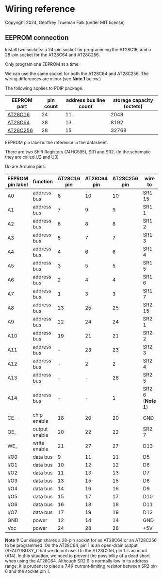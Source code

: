 # Wiring reference

Copyright 2024, Geoffrey Trueman Falk (under MIT license)

## EEPROM connection

Install two sockets: a 24-pin socket for programming the AT28C16, and a 28-pin socket for the AT28C64 and AT28C256.

Only program one EEPROM at a time.

 We can use the same socket for both the AT28C64 and AT28C256. The wiring differences are minor (see **Note 1** below.)

The following applies to PDIP package.

| EEPROM part | pin count | address bus line count | storage capacity (octets) |
|-------------|-----------|-------------------|-------------------|
| [AT28C16](/doc/AT28C16.pdf) | 24       | 11 | 2048 |
| [AT28C64](/doc/AT28C64.pdf) | 28      | 13  | 8192 |
| [AT28C256](/doc/AT28C256.pdf) | 28    | 15  | 32768 |

EEPROM pin label is the reference in the datasheet.

There are two Shift Registers (74HC595), SR1 and SR2. (In the schematic they are called U2 and U3)

D*n* are Arduino pins.

| EEPROM pin label | function | AT28C16 pin | AT28C64 pin | AT28C256 pin | wire to |
|--------|-------------|---------|--------------|--------------|---------------|
| A0     | address bus | 8 | 10 | 10 | SR1 15 | 
| A1   | address bus | 7 | 9 | 9 | SR1 1 | 
| A2   | address bus | 6 | 8 | 8 | SR1 2 | 
| A3    | address bus | 5 | 7 | 7| SR1 3 | 
| A4   | address bus | 4 | 6 | 6 | SR1 4 | 
| A5    | address bus | 3 | 5 | 5 | SR1 5 | 
| A6    | address bus | 2 | 4 | 4 | SR1 6 | 
| A7    | address bus | 1 | 3 | 3 | SR1 7 | 
| A8    | address bus | 23 | 25 | 25 | SR2 15  | 
| A9    | address bus | 22 | 24 | 24 | SR2 1 | 
| A10   | address bus | 19 | 21 | 21 | SR2 2 | 
| A11   | address bus | - | 23 | 23 | SR2 3 |
| A12   | address bus | - | 2 | 2 | SR2 4 |
| A13 | address bus | - | - | 26 | SR2 5 |
| A14 | address bus | - | - | 1 | SR2 6 (**Note 1**) |
| CE_ | chip enable | 18 | 20 | 20 | GND | 
| OE_ | output enable | 20 | 22 | 22 | SR2 7|
| WE_ | write enable | 21 | 27 | 27| D13 |
| I/O0 | data bus | 9 | 11 | 11 | D5 | 
| I/O1 | data bus | 10 | 12 | 12 | D6 | 
| I/O2 | data bus | 11 | 13 | 13 | D7 | 
| I/O3 | data bus | 13 | 15 | 15 | D8 | 
| I/O4 | data bus | 14 | 16 | 16 | D9 | 
| I/O5 | data bus | 15 | 17 | 17 | D10 | 
| I/O6 | data bus | 16 | 18 | 18 | D11 | 
| I/O7 | data bus | 17 | 19 | 19 | D12 | 
| GND | power | 12 | 14 | 14 | GND | 
| Vcc | power | 24 | 28 | 28 |  +5V | 

**Note 1:** Our design shares a 28-pin socket for an AT28C64 or an AT28C256 to be programmed. On the AT28C64, pin 1 is an open-drain output (READY/BUSY_) that we do not use. On the AT28C256, pin 1 is an input (A14). In this situation, we need to prevent the possibility of a dead short when using the AT28C64. Although SR2 6 is normally low in its address range, it is prudent to place a 7.4K current-limiting resistor between SR2 pin 6 and the socket pin 1.
 
